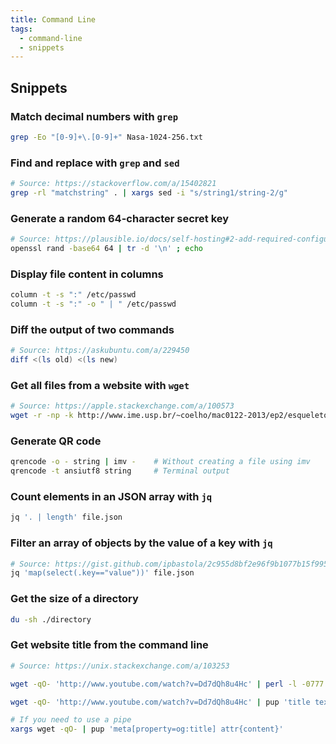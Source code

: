 ```yaml
---
title: Command Line
tags:
  - command-line
  - snippets
---
```


## Snippets

### Match decimal numbers with `grep`

```bash
grep -Eo "[0-9]+\.[0-9]+" Nasa-1024-256.txt
```

### Find and replace with `grep` and `sed`

```bash
# Source: https://stackoverflow.com/a/15402821
grep -rl "matchstring" . | xargs sed -i "s/string1/string-2/g"
```

### Generate a random 64-character secret key

```bash
# Source: https://plausible.io/docs/self-hosting#2-add-required-configuration
openssl rand -base64 64 | tr -d '\n' ; echo
```

### Display file content in columns

```bash
column -t -s ":" /etc/passwd
column -t -s ":" -o " | " /etc/passwd
```

### Diff the output of two commands

```bash
# Source: https://askubuntu.com/a/229450
diff <(ls old) <(ls new)
```

### Get all files from a website with `wget`

```bash
# Source: https://apple.stackexchange.com/a/100573
wget -r -np -k http://www.ime.usp.br/~coelho/mac0122-2013/ep2/esqueleto/
```

### Generate QR code

```bash
qrencode -o - string | imv -    # Without creating a file using imv
qrencode -t ansiutf8 string     # Terminal output
```

### Count elements in an JSON array with `jq`

```bash
jq '. | length' file.json
```

### Filter an array of objects by the value of a key with `jq`

```bash
# Source: https://gist.github.com/ipbastola/2c955d8bf2e96f9b1077b15f995bdae3
jq 'map(select(.key=="value"))' file.json
```

### Get the size of a directory

```bash
du -sh ./directory
```

### Get website title from the command line

```bash
# Source: https://unix.stackexchange.com/a/103253

wget -qO- 'http://www.youtube.com/watch?v=Dd7dQh8u4Hc' | perl -l -0777 -ne 'print $1 if /<title.*?>\s*(.*?)\s*<\/title/si'

wget -qO- 'http://www.youtube.com/watch?v=Dd7dQh8u4Hc' | pup 'title text{}'

# If you need to use a pipe
xargs wget -qO- | pup 'meta[property=og:title] attr{content}'
```
